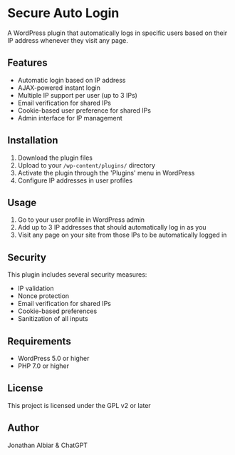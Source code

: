 # Secure Auto Login

A WordPress plugin that automatically logs in specific users based on their IP address whenever they visit any page.

## Features

- Automatic login based on IP address
- AJAX-powered instant login
- Multiple IP support per user (up to 3 IPs)
- Email verification for shared IPs
- Cookie-based user preference for shared IPs
- Admin interface for IP management

## Installation

1. Download the plugin files
2. Upload to your `/wp-content/plugins/` directory
3. Activate the plugin through the 'Plugins' menu in WordPress
4. Configure IP addresses in user profiles

## Usage

1. Go to your user profile in WordPress admin
2. Add up to 3 IP addresses that should automatically log in as you
3. Visit any page on your site from those IPs to be automatically logged in

## Security

This plugin includes several security measures:
- IP validation
- Nonce protection
- Email verification for shared IPs
- Cookie-based preferences
- Sanitization of all inputs

## Requirements

- WordPress 5.0 or higher
- PHP 7.0 or higher

## License

This project is licensed under the GPL v2 or later

## Author

Jonathan Albiar & ChatGPT 